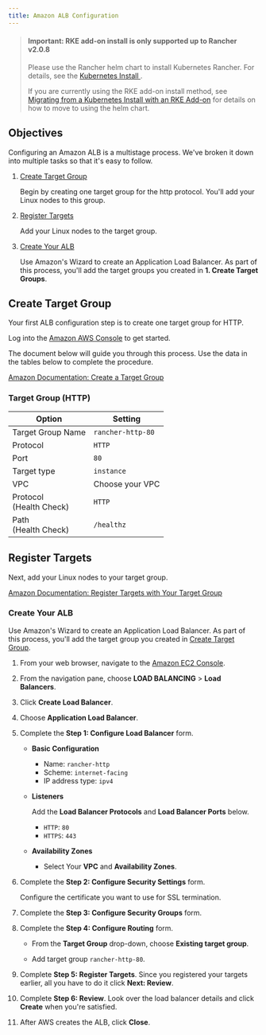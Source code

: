 ```yaml
---
title: Amazon ALB Configuration
---
```


> #### **Important: RKE add-on install is only supported up to Rancher v2.0.8**
>
>Please use the Rancher helm chart to install Kubernetes Rancher. For details, see the [Kubernetes Install ](../../../../../resources/choose-a-rancher-version.md).
>
>If you are currently using the RKE add-on install method, see [Migrating from a Kubernetes Install with an RKE Add-on](../../../../../install-upgrade-on-a-kubernetes-cluster/upgrades/migrating-from-rke-add-on.md) for details on how to move to using the helm chart.

## Objectives

Configuring an Amazon ALB is a multistage process. We've broken it down into multiple tasks so that it's easy to follow.

1. [Create Target Group](#create-target-group)

    Begin by creating one target group for the http protocol. You'll add your Linux nodes to this group.

2. [Register Targets](#register-targets)

    Add your Linux nodes to the target group.

3. [Create Your ALB](#create-your-alb)

    Use Amazon's Wizard to create an Application Load Balancer. As part of this process, you'll add the target groups you created in **1. Create Target Groups**.


## Create Target Group

Your first ALB configuration step is to create one target group for HTTP.

Log into the [Amazon AWS Console](https://console.aws.amazon.com/ec2/) to get started.

The document below will guide you through this process. Use the data in the tables below to complete the procedure.

[Amazon Documentation: Create a Target Group](https://docs.aws.amazon.com/elasticloadbalancing/latest/application/create-target-group.html)

### Target Group (HTTP)

Option                      | Setting
----------------------------|------------------------------------
Target Group Name           | `rancher-http-80`
Protocol                    | `HTTP`
Port                        | `80`
Target type                 | `instance`
VPC                         | Choose your VPC
Protocol<br/>(Health Check) | `HTTP`
Path<br/>(Health Check)     | `/healthz`

## Register Targets

Next, add your Linux nodes to your target group.

[Amazon Documentation: Register Targets with Your Target Group](https://docs.aws.amazon.com/elasticloadbalancing/latest/application/target-group-register-targets.html)

### Create Your ALB

Use Amazon's Wizard to create an Application Load Balancer. As part of this process, you'll add the target group you created in [Create Target Group](#create-target-group).

1. From your web browser, navigate to the [Amazon EC2 Console](https://console.aws.amazon.com/ec2/).

2. From the navigation pane, choose **LOAD BALANCING** > **Load Balancers**.

3. Click **Create Load Balancer**.

4. Choose **Application Load Balancer**.

5. Complete the **Step 1: Configure Load Balancer** form.
    - **Basic Configuration**

       - Name: `rancher-http`
       - Scheme: `internet-facing`
       - IP address type: `ipv4`
    - **Listeners**

        Add the **Load Balancer Protocols** and **Load Balancer Ports** below.
        - `HTTP`: `80`
        - `HTTPS`: `443`

    - **Availability Zones**

       - Select Your **VPC** and **Availability Zones**.

6. Complete the **Step 2: Configure Security Settings** form.

    Configure the certificate you want to use for SSL termination.

7. Complete the **Step 3: Configure Security Groups** form.

8. Complete the **Step 4: Configure Routing** form.

    - From the **Target Group** drop-down, choose **Existing target group**.

    - Add target group `rancher-http-80`.

9. Complete **Step 5: Register Targets**. Since you registered your targets earlier, all you have to do it click **Next: Review**.

10. Complete **Step 6: Review**. Look over the load balancer details and click **Create** when you're satisfied.

11. After AWS creates the ALB, click **Close**.
